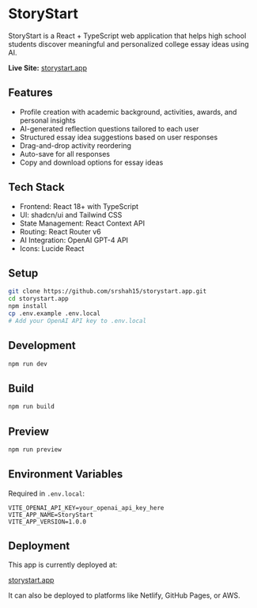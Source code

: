 # StoryStart

StoryStart is a React + TypeScript web application that helps high school students discover meaningful and personalized college essay ideas using AI.

**Live Site:** [storystart.app](www.storystart.app)

## Features

- Profile creation with academic background, activities, awards, and personal insights
- AI-generated reflection questions tailored to each user
- Structured essay idea suggestions based on user responses
- Drag-and-drop activity reordering
- Auto-save for all responses
- Copy and download options for essay ideas

## Tech Stack

- Frontend: React 18+ with TypeScript
- UI: shadcn/ui and Tailwind CSS
- State Management: React Context API
- Routing: React Router v6
- AI Integration: OpenAI GPT-4 API
- Icons: Lucide React

## Setup

```bash
git clone https://github.com/srshah15/storystart.app.git
cd storystart.app
npm install
cp .env.example .env.local
# Add your OpenAI API key to .env.local
```

## Development

```bash
npm run dev
```

## Build

```bash
npm run build
```

## Preview

```bash
npm run preview
```

## Environment Variables

Required in `.env.local`:

```
VITE_OPENAI_API_KEY=your_openai_api_key_here
VITE_APP_NAME=StoryStart
VITE_APP_VERSION=1.0.0
```

## Deployment

This app is currently deployed at:

[storystart.app](www.storystart.app)

It can also be deployed to platforms like Netlify, GitHub Pages, or AWS.
